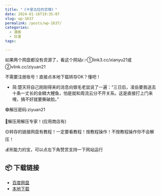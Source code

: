 ```yaml
---
title: "《卡里古拉的恋情》"
date: 2024-01-16T19:35:07
slug: wp-1637
permalink: /posts/wp-1637/
categories:
  - 漫画
  - 日漫
tags:

---
```


如果两个网盘都没有资源了，看这个网站👉①link3.cc/xianyu21或②vlink.cc/ziyuan21

不需要注册账号！直接点本地下载转存OK？懂吧！

*   简:楚天将自己刚刚得来的消息向银毛老鼠说了一遍：“三日后，凌岳要我送去十条一丈长的金鳞大鲤鱼，怕是就和周流云分不开关系。这是直接打上门来哩，搞不好就要撕破脸。”

🟢解压密码:ziyuan21

🔵解压用解压专家！(应用商店有)

🟡转存的链接网盘有教程！一定要看教程！按教程操作！不按教程操作你不会解压！

💰🈶能力的宝，可以点左下角赞赏支持一下网站运行

## 📦 下载链接
- [百度网盘](https://blziyuan21.com/pay-download/1637?key=9836e93191&down_id=0)
- [本地下载](https://blziyuan21.com/pay-download/1637?key=9836e93191&down_id=1)

